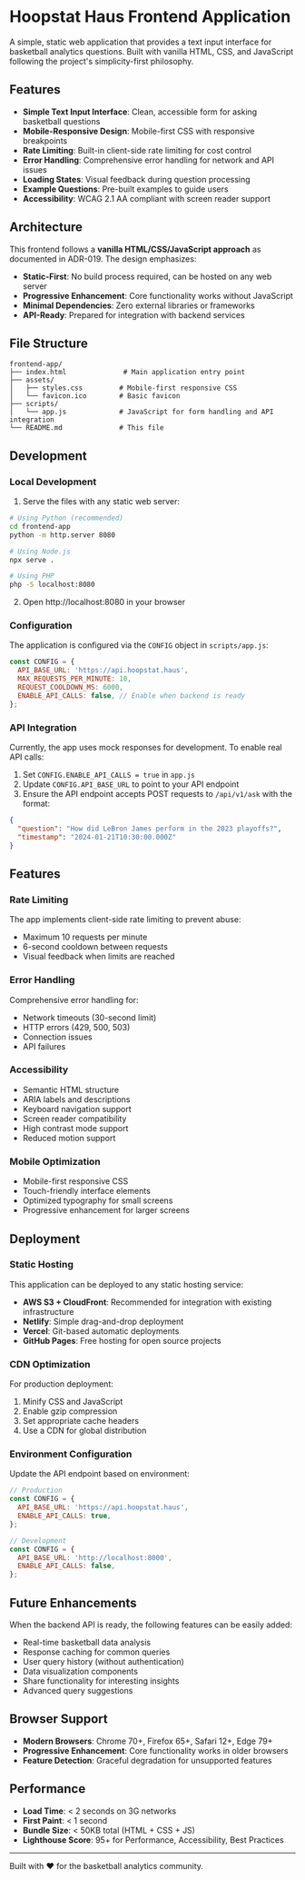 # Hoopstat Haus Frontend Application

A simple, static web application that provides a text input interface for basketball analytics questions. Built with vanilla HTML, CSS, and JavaScript following the project's simplicity-first philosophy.

## Features

- **Simple Text Input Interface**: Clean, accessible form for asking basketball questions
- **Mobile-Responsive Design**: Mobile-first CSS with responsive breakpoints
- **Rate Limiting**: Built-in client-side rate limiting for cost control
- **Error Handling**: Comprehensive error handling for network and API issues
- **Loading States**: Visual feedback during question processing
- **Example Questions**: Pre-built examples to guide users
- **Accessibility**: WCAG 2.1 AA compliant with screen reader support

## Architecture

This frontend follows a **vanilla HTML/CSS/JavaScript approach** as documented in ADR-019. The design emphasizes:

- **Static-First**: No build process required, can be hosted on any web server
- **Progressive Enhancement**: Core functionality works without JavaScript
- **Minimal Dependencies**: Zero external libraries or frameworks
- **API-Ready**: Prepared for integration with backend services

## File Structure

```
frontend-app/
├── index.html              # Main application entry point
├── assets/
│   ├── styles.css         # Mobile-first responsive CSS
│   └── favicon.ico        # Basic favicon
├── scripts/
│   └── app.js             # JavaScript for form handling and API integration
└── README.md              # This file
```

## Development

### Local Development

1. Serve the files with any static web server:

```bash
# Using Python (recommended)
cd frontend-app
python -m http.server 8080

# Using Node.js
npx serve .

# Using PHP
php -S localhost:8080
```

2. Open http://localhost:8080 in your browser

### Configuration

The application is configured via the `CONFIG` object in `scripts/app.js`:

```javascript
const CONFIG = {
  API_BASE_URL: 'https://api.hoopstat.haus',
  MAX_REQUESTS_PER_MINUTE: 10,
  REQUEST_COOLDOWN_MS: 6000,
  ENABLE_API_CALLS: false, // Enable when backend is ready
};
```

### API Integration

Currently, the app uses mock responses for development. To enable real API calls:

1. Set `CONFIG.ENABLE_API_CALLS = true` in `app.js`
2. Update `CONFIG.API_BASE_URL` to point to your API endpoint
3. Ensure the API endpoint accepts POST requests to `/api/v1/ask` with the format:

```json
{
  "question": "How did LeBron James perform in the 2023 playoffs?",
  "timestamp": "2024-01-21T10:30:00.000Z"
}
```

## Features

### Rate Limiting

The app implements client-side rate limiting to prevent abuse:
- Maximum 10 requests per minute
- 6-second cooldown between requests
- Visual feedback when limits are reached

### Error Handling

Comprehensive error handling for:
- Network timeouts (30-second limit)
- HTTP errors (429, 500, 503)
- Connection issues
- API failures

### Accessibility

- Semantic HTML structure
- ARIA labels and descriptions
- Keyboard navigation support
- Screen reader compatibility
- High contrast mode support
- Reduced motion support

### Mobile Optimization

- Mobile-first responsive CSS
- Touch-friendly interface elements
- Optimized typography for small screens
- Progressive enhancement for larger screens

## Deployment

### Static Hosting

This application can be deployed to any static hosting service:

- **AWS S3 + CloudFront**: Recommended for integration with existing infrastructure
- **Netlify**: Simple drag-and-drop deployment
- **Vercel**: Git-based automatic deployments
- **GitHub Pages**: Free hosting for open source projects

### CDN Optimization

For production deployment:

1. Minify CSS and JavaScript
2. Enable gzip compression
3. Set appropriate cache headers
4. Use a CDN for global distribution

### Environment Configuration

Update the API endpoint based on environment:

```javascript
// Production
const CONFIG = {
  API_BASE_URL: 'https://api.hoopstat.haus',
  ENABLE_API_CALLS: true,
};

// Development
const CONFIG = {
  API_BASE_URL: 'http://localhost:8000',
  ENABLE_API_CALLS: false,
};
```

## Future Enhancements

When the backend API is ready, the following features can be easily added:

- Real-time basketball data analysis
- Response caching for common queries
- User query history (without authentication)
- Data visualization components
- Share functionality for interesting insights
- Advanced query suggestions

## Browser Support

- **Modern Browsers**: Chrome 70+, Firefox 65+, Safari 12+, Edge 79+
- **Progressive Enhancement**: Core functionality works in older browsers
- **Feature Detection**: Graceful degradation for unsupported features

## Performance

- **Load Time**: < 2 seconds on 3G networks
- **First Paint**: < 1 second
- **Bundle Size**: < 50KB total (HTML + CSS + JS)
- **Lighthouse Score**: 95+ for Performance, Accessibility, Best Practices

---

Built with ❤️ for the basketball analytics community.